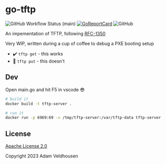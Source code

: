# go-tftp

![GitHub Workflow Status (main)](https://img.shields.io/github/actions/workflow/status/adamveld12/go-tftp/build.yaml?branch=main)
[![GoReportCard](https://goreportcard.com/badge/github.com/adamveld12/go-tftp)](https://goreportcard.com/report/github.com/adamveld12/go-tftp)
![GitHub](https://img.shields.io/github/license/adamveld12/go-tftp)

An impementation of TFTP, following [RFC-1350](https://www.rfc-editor.org/rfc/rfc1350)

Very WIP, written during a cup of coffee to debug a PXE booting setup

- :heavy_check_mark: `tftp get` - this works
- :facepalm: `tftp put` - this doesn't

## Dev

Open main.go and hit F5 in vscode :sunglasses:

```sh
# build it
docker build -t tftp-server .

# run it
docker run -p 6969:69 -v /tmp/tftp-server:/var/tftp-data tftp-server
```

## License

[Apache License 2.0](./LICENSE)

Copyright 2023 Adam Veldhousen
